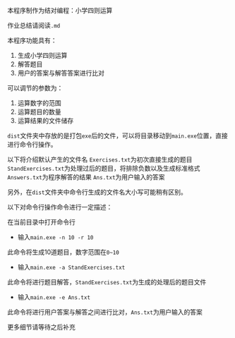 本程序制作为结对编程：小学四则运算

作业总结请阅读`.md`

本程序功能具有：
1. 生成小学四则运算
2. 解答题目
3. 用户的答案与解答答案进行比对

可以调节的参数为：
1. 运算数字的范围
2. 运算题目的数量
3. 运算结果的文件储存

`dist`文件夹中存放的是打包`exe`后的文件，可以将目录移动到`main.exe`位置，直接进行命令行操作。

以下将介绍默认产生的文件名
`Exercises.txt`为初次直接生成的题目
`StandExercises.txt`为处理过后的题目，将排除负数以及生成标准格式
`Answers.txt`为程序解答的结果
`Ans.txt`为用户输入的答案

另外，在`dist`文件夹中命令行生成的文件名大小写可能稍有区别。

以下对命令行操作命令进行一定描述：

在当前目录中打开命令行

- 输入`main.exe -n 10 -r 10`

此命令将生成10道题目，数字范围在`0~10`

- 输入`main.exe -a StandExercises.txt`

此命令将进行题目解答，`StandExercises.txt`为生成的处理后的题目文件

- 输入`main.exe -e Ans.txt`

此命令将进行用户答案与解答之间进行比对，`Ans.txt`为用户输入的答案

更多细节请等待之后补充

